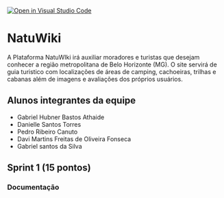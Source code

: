 [![Open in Visual Studio Code](https://classroom.github.com/assets/open-in-vscode-c66648af7eb3fe8bc4f294546bfd86ef473780cde1dea487d3c4ff354943c9ae.svg)](https://classroom.github.com/online_ide?assignment_repo_id=10694760&assignment_repo_type=AssignmentRepo)
# NatuWiki
A Plataforma NatuWIki irá auxiliar moradores e turistas que desejam conhecer a região metropolitana de Belo Horizonte (MG). O site servirá de guia turistico com localizações de áreas de camping, cachoeiras, trilhas e cabanas além de imagens e avaliações dos próprios usuários. 

## Alunos integrantes da equipe

* Gabriel Hubner Bastos Athaide
* Danielle Santos Torres
* Pedro Ribeiro Canuto
* Davi Martins Freitas de Oliveira Fonseca
* Gabriel santos da Silva

## Sprint 1 (15 pontos)
### Documentação
<!-- TODO Revisão da documentação >
**ATENÇÃO: Ainda faltam os wirferames. E, por favor, retirem os cometários originais do relatório. Estavam lá somente para orientação inicial.**
- Folha de detalhamento do problema ✔️
- Persona(s) ✔️
- Histórias de usuários prioritárias (pelo menos 3) ➕➖
- Wireframes apresentados no vídeo. ❌

### Observações sobre a apresentação 
Bom vídeo. Atenção para o volume do áudio na gravação (dica: após gravar, veja a apresentação sem fone de ouvido para ver se está audível.) A parte final ficou um pouco confusa, confundindo personas e histórias de usuários. Correram o risco de fazer o projeto parecer um "juntado de retalhos", cada pedaço atendendo a um perfil e não a outros.

## Professores responsáveis

* João Caram Santos de Oliveira
* Gabriel Barbosa da Fonseca

## Quadro de tarefas
https://github.com/orgs/ICEI-PUCMinas-PSG-SI-TI/projects/7

Também acessível na página do repositório > aba Projects > NatuWiki - Kanban Backlog 

## Instruções para uso
tiaw_2023-1-natuwiki/codigo/index.html
